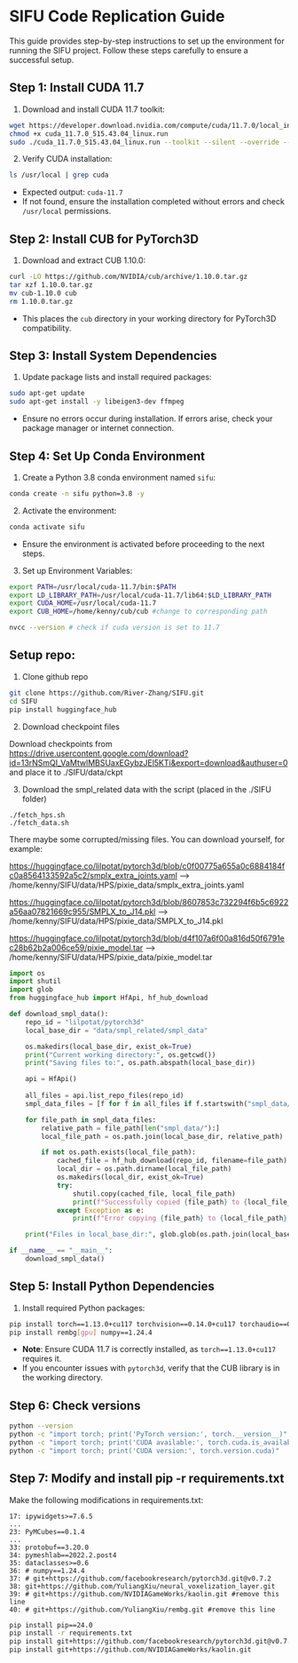 # SIFU Code Replication Guide

This guide provides step-by-step instructions to set up the environment for running the SIFU project. Follow these steps carefully to ensure a successful setup.

## Step 1: Install CUDA 11.7
1. Download and install CUDA 11.7 toolkit:
```bash
wget https://developer.download.nvidia.com/compute/cuda/11.7.0/local_installers/cuda_11.7.0_515.43.04_linux.run
chmod +x cuda_11.7.0_515.43.04_linux.run
sudo ./cuda_11.7.0_515.43.04_linux.run --toolkit --silent --override --toolkitpath=/usr/local/cuda-11.7
```
2. Verify CUDA installation:
```bash
ls /usr/local | grep cuda
```
   - Expected output: `cuda-11.7`
   - If not found, ensure the installation completed without errors and check `/usr/local` permissions.

## Step 2: Install CUB for PyTorch3D
1. Download and extract CUB 1.10.0:
```bash
curl -LO https://github.com/NVIDIA/cub/archive/1.10.0.tar.gz
tar xzf 1.10.0.tar.gz
mv cub-1.10.0 cub
rm 1.10.0.tar.gz
```
   - This places the `cub` directory in your working directory for PyTorch3D compatibility.

## Step 3: Install System Dependencies
1. Update package lists and install required packages:
```bash
sudo apt-get update
sudo apt-get install -y libeigen3-dev ffmpeg
```
   - Ensure no errors occur during installation. If errors arise, check your package manager or internet connection.

## Step 4: Set Up Conda Environment
1. Create a Python 3.8 conda environment named `sifu`:
```bash
conda create -n sifu python=3.8 -y
```
2. Activate the environment:
```bash
conda activate sifu
```
   - Ensure the environment is activated before proceeding to the next steps.

3. Set up Environment Variables:

```bash
export PATH=/usr/local/cuda-11.7/bin:$PATH
export LD_LIBRARY_PATH=/usr/local/cuda-11.7/lib64:$LD_LIBRARY_PATH
export CUDA_HOME=/usr/local/cuda-11.7
export CUB_HOME=/home/kenny/cub/cub #change to corresponding path

nvcc --version # check if cuda version is set to 11.7
```

## Setup repo:

1. Clone github repo

```bash
git clone https://github.com/River-Zhang/SIFU.git
cd SIFU
pip install huggingface_hub
```

2. Download checkpoint files

Download checkpoints from https://drive.usercontent.google.com/download?id=13rNSmQI_VaMtwlMBSUaxEGybzJEl5KTi&export=download&authuser=0 and place it to ./SIFU/data/ckpt

3. Download the smpl_related data with the script (placed in the ./SIFU folder)

```
./fetch_hps.sh
./fetch_data.sh
```

There maybe some corrupted/missing files. You can download yourself, for example:

https://huggingface.co/lilpotat/pytorch3d/blob/c0f00775a655a0c6884184fc0a8564133592a5c2/smplx_extra_joints.yaml --> /home/kenny/SIFU/data/HPS/pixie_data/smplx_extra_joints.yaml

https://huggingface.co/lilpotat/pytorch3d/blob/8607853c732294f6b5c6922a56aa07821669c955/SMPLX_to_J14.pkl --> /home/kenny/SIFU/data/HPS/pixie_data/SMPLX_to_J14.pkl

https://huggingface.co/lilpotat/pytorch3d/blob/d4f107a6f00a816d50f6791ec28b62b2a006ce59/pixie_model.tar --> /home/kenny/SIFU/data/HPS/pixie_data/pixie_model.tar

```py
import os
import shutil
import glob
from huggingface_hub import HfApi, hf_hub_download

def download_smpl_data():
    repo_id = "lilpotat/pytorch3d"
    local_base_dir = "data/smpl_related/smpl_data"

    os.makedirs(local_base_dir, exist_ok=True)
    print("Current working directory:", os.getcwd())
    print("Saving files to:", os.path.abspath(local_base_dir))

    api = HfApi()
    
    all_files = api.list_repo_files(repo_id)
    smpl_data_files = [f for f in all_files if f.startswith("smpl_data/")]

    for file_path in smpl_data_files:
        relative_path = file_path[len("smpl_data/"):]
        local_file_path = os.path.join(local_base_dir, relative_path)

        if not os.path.exists(local_file_path):
            cached_file = hf_hub_download(repo_id, filename=file_path)
            local_dir = os.path.dirname(local_file_path)
            os.makedirs(local_dir, exist_ok=True)
            try:
                shutil.copy(cached_file, local_file_path)
                print(f"Successfully copied {file_path} to {local_file_path}")
            except Exception as e:
                print(f"Error copying {file_path} to {local_file_path}: {e}")

    print("Files in local_base_dir:", glob.glob(os.path.join(local_base_dir, "*")))

if __name__ == "__main__":
    download_smpl_data()
```

## Step 5: Install Python Dependencies
1. Install required Python packages:
```bash
pip install torch==1.13.0+cu117 torchvision==0.14.0+cu117 torchaudio==0.13.0 --extra-index-url https://download.pytorch.org/whl/cu117
pip install rembg[gpu] numpy==1.24.4
```
   - **Note**: Ensure CUDA 11.7 is correctly installed, as `torch==1.13.0+cu117` requires it.
   - If you encounter issues with `pytorch3d`, verify that the CUB library is in the working directory.

## Step 6: Check versions

```bash
python --version
python -c "import torch; print('PyTorch version:', torch.__version__)"
python -c "import torch; print('CUDA available:', torch.cuda.is_available())"
python -c "import torch; print('CUDA version:', torch.version.cuda)"

```
## Step 7: Modify and install pip -r requirements.txt

Make the following modifications in requirements.txt:
```
17: ipywidgets>=7.6.5
...
23: PyMCubes==0.1.4
...
33: protobuf==3.20.0
34: pymeshlab==2022.2.post4
35: dataclasses>=0.6
36: # numpy==1.24.4
37: # git+https://github.com/facebookresearch/pytorch3d.git@v0.7.2
38: git+https://github.com/YuliangXiu/neural_voxelization_layer.git
39: # git+https://github.com/NVIDIAGameWorks/kaolin.git #remove this line
40: # git+https://github.com/YuliangXiu/rembg.git #remove this line
```

```bash
pip install pip==24.0
pip install -r requirements.txt
pip install git+https://github.com/facebookresearch/pytorch3d.git@v0.7.2
pip install git+https://github.com/NVIDIAGameWorks/kaolin.git
```
